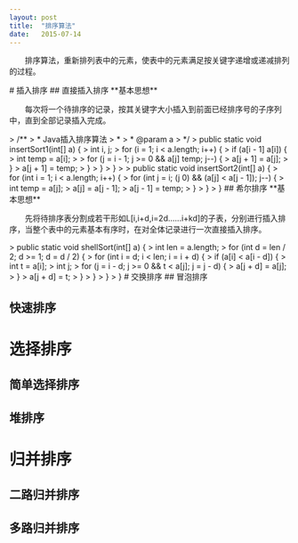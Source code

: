 ```yaml
---
layout: post
title:  "排序算法"
date:   2015-07-14
---
```

<style type="text/css">
p{
	text-indent: 2em;
}
.post img {
  margin-bottom: 0rem;
}
</style>

<p class="intro">
	<span class="dropcap">排</span>序算法，重新排列表中的元素，使表中的元素满足按关键字递增或递减排列的过程。
</p>
# 插入排序
## 直接插入排序
**基本思想**<p>每次将一个待排序的记录，按其关键字大小插入到前面已经排序号的子序列中，直到全部记录插入完成。</p>
> 	/**
> 	 * Java插入排序算法
> 	 * 
> 	 * @param a
> 	 */
> 	public static void insertSort1(int[] a) {
> 		int i, j;
> 		for (i = 1; i < a.length; i++) {
> 			if (a[i - 1] a[i]) {
> 				int temp = a[i];
> 
> 				for (j = i - 1; j >= 0 && a[j] temp; j--) {
> 					a[j + 1] = a[j];
> 				}
> 				a[j + 1] = temp;
> 			}
> 		}
> 	}
> 
> 	public static void insertSort2(int[] a) {
> 		for (int i = 1; i < a.length; i++) {
> 			for (int j = i; (j 0) && (a[j] < a[j - 1]); j--) {
> 				int temp = a[j];
> 				a[j] = a[j - 1];
> 				a[j - 1] = temp;
> 			}
> 		}
> 	}
## 希尔排序
**基本思想**<p>先将待排序表分割成若干形如L[i,i+d,i=2d......i+kd]的子表，分别进行插入排序，当整个表中的元素基本有序时，在对全体记录进行一次直接插入排序。</p>
> 	public static void shellSort(int[] a) {
> 		int len = a.length;
> 		for (int d = len / 2; d >= 1; d = d / 2) {
> 			for (int i = d; i < len; i = i + d) {
> 				if (a[i] < a[i - d]) {
> 					int t = a[i];
> 					int j;
> 					for (j = i - d; j >= 0 && t < a[j]; j = j - d) {
> 						a[j + d] = a[j];
> 					}
> 					a[j + d] = t;
> 				}
> 			}
> 		}
> 	}
# 交换排序
## 冒泡排序

## 快速排序
# 选择排序
## 简单选择排序
## 堆排序
# 归并排序
## 二路归并排序
## 多路归并排序 